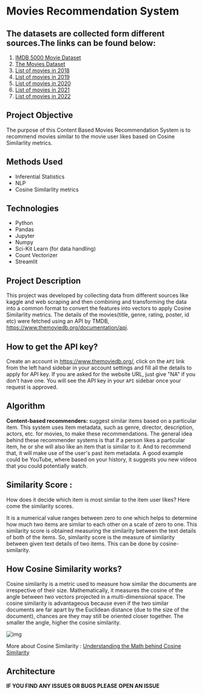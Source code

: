 # Movies Recommendation System

## The datasets are collected form different sources.The links can be found below:
1. [IMDB 5000 Movie Dataset](https://www.kaggle.com/carolzhangdc/imdb-5000-movie-dataset)
2. [The Movies Dataset](https://www.kaggle.com/rounakbanik/the-movies-dataset)
3. [List of movies in 2018](https://en.wikipedia.org/wiki/List_of_American_films_of_2018)
4. [List of movies in 2019](https://en.wikipedia.org/wiki/List_of_American_films_of_2019)
5. [List of movies in 2020](https://en.wikipedia.org/wiki/List_of_American_films_of_2020)
6. [List of movies in 2021](https://en.wikipedia.org/wiki/List_of_American_films_of_2021)
7. [List of movies in 2022](https://en.wikipedia.org/wiki/List_of_American_films_of_2022)

## Project Objective
The purpose of this Content Based Movies Recommendation System is to recommend movies similar to the movie user likes based on Cosine Similarlity metrics.

## Methods Used
* Inferential Statistics
* NLP
* Cosine Similarlity metrics

## Technologies
* Python
* Pandas
* Jupyter
* Numpy
* Sci-Kit Learn (for data handling)
* Count Vectorizer
* Streamlit

## Project Description
This project was developed by collecting data from different sources like kaggle and web scraping and then combining and transforming the data into a common format to convert the features into vectors to apply Cosine Similarlity metrics. The details of the movies(title, genre, rating, poster, id etc) were fetched using an API by TMDB, https://www.themoviedb.org/documentation/api.

## How to get the API key?
Create an account in https://www.themoviedb.org/, click on the `API` link from the left hand sidebar in your account settings and fill all the details to apply for API key. If you are asked for the website URL, just give "NA" if you don't have one. You will see the API key in your `API` sidebar once your request is approved.

## Algorithm
**Content-based recommenders:** suggest similar items based on a particular item. This system uses item metadata, such as genre, director, description, actors, etc. for movies, to make these recommendations. The general idea behind these recommender systems is that if a person likes a particular item, he or she will also like an item that is similar to it. And to recommend that, it will make use of the user's past item metadata. A good example could be YouTube, where based on your history, it suggests you new videos that you could potentially watch.

## Similarity Score : 
How does it decide which item is most similar to the item user likes? Here come the similarity scores.

It is a numerical value ranges between zero to one which helps to determine how much two items are similar to each other on a scale of zero to one. This similarity score is obtained measuring the similarity between the text details of both of the items. So, similarity score is the measure of similarity between given text details of two items. This can be done by cosine-similarity.
   
## How Cosine Similarity works?
Cosine similarity is a metric used to measure how similar the documents are irrespective of their size. Mathematically, it measures the cosine of the angle between two vectors projected in a multi-dimensional space. The cosine similarity is advantageous because even if the two similar documents are far apart by the Euclidean distance (due to the size of the document), chances are they may still be oriented closer together. The smaller the angle, higher the cosine similarity.

![img](https://user-images.githubusercontent.com/84326897/184502978-b10401b0-53ba-48c9-a7c7-41cd43b32103.png)

More about Cosine Similarity : [Understanding the Math behind Cosine Similarity](https://www.machinelearningplus.com/nlp/cosine-similarity/)

## Architecture


**IF YOU FIND ANY ISSUES OR BUGS PLEASE OPEN AN ISSUE**

